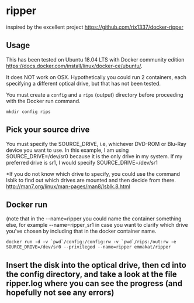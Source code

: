 
# ripper
inspired by the excellent project https://github.com/rix1337/docker-ripper

## Usage
This has been tested on Ubuntu 18.04 LTS with Docker community edition https://docs.docker.com/install/linux/docker-ce/ubuntu/. 

It does NOT work on OSX.
Hypothetically you could run 2 containers, each specifying a different optical drive, but that has not been tested.

You must create a `config` and a `rips` (output) directory before proceeding with the Docker run command.
```
mkdir config rips
```

## Pick your source drive
You must specify the SOURCE_DRIVE, i.e, whichever DVD-ROM or Blu-Ray device you want to use. In this example, I am using SOURCE_DRIVE=/dev/sr0 because it is the only drive in my system. If my preferred drive is sr1, I would specify SOURCE_DRIVE=/dev/sr1 

*If you do not know which drive to specify, you could use the command lsblk to find out which drives are mounted and then decide from there. http://man7.org/linux/man-pages/man8/lsblk.8.html

## Docker run
(note that in the --name=ripper   you could name the container something else, for example --name=ripper_sr1 in case you want to clarify which drive you've chosen by including that in the docker container name. 
```
docker run -d -v `pwd`/config:/config:rw -v `pwd`/rips:/out:rw -e SOURCE_DRIVE=/dev/sr0 --privileged --name=ripper emmakat/ripper
```

## Insert the disk into the optical drive, then cd into the config directory, and take a look at the file ripper.log where you can see the progress (and hopefully not see any errors)


